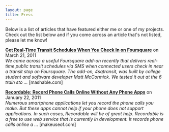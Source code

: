 ```yaml
---
layout: page
title: Press
---
```


Below is a list of articles that have featured either me or one of my projects. Check out the list below and if you come across an article that's not listed, please let me know!

**[Get Real-Time Transit Schedules When You Check In on Foursquare](http://google.com)** on March 21, 2011  
*We came across a useful Foursquare add-on recently that delivers real-time public transit schedules via SMS when connected users check in near a transit stop on Foursquare. The add-on, 4sqtransit, was built by college student and software developer Matt McCormick. We tested it out at the 6 train sto ...* [mashable.com]

**[Recordable: Record Phone Calls Online Without Any Phone Apps](http://google.com)** on January 22, 2011  
*Numerous smartphone applications let you record the phone calls you make. But these apps cannot help if your phone does not support applications. In such cases, Recordable will be of great help. Recordable is a free to use web service that is currently in development. It records phone calls online a ...* [makeuseof.com]